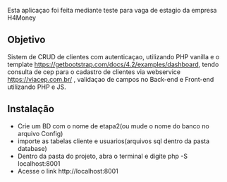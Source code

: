 Esta aplicaçao foi feita mediante teste para vaga de estagio da empresa H4Money

## Objetivo

Sistem de CRUD de clientes com autenticaçao, utilizando PHP vanilla e o template https://getbootstrap.com/docs/4.2/examples/dashboard, tendo consulta de cep para o cadastro de clientes via webservice https://viacep.com.br/ , validaçao de campos no Back-end e Front-end utilizando PHP e JS.

## Instalação 

* Crie um BD com o nome de etapa2(ou mude o nome do banco no arquivo Config)
* importe as tabelas cliente e usuarios(arquivos sql dentro da pasta database)
* Dentro da pasta do projeto, abra o terminal e digite php -S localhost:8001
* Acesse o link http://localhost:8001
